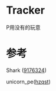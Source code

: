 # Tracker
P用没有的玩意
# 参考

Shark ([9176324](https://github.com/9176324/Shark/tree/master/Projects/Shark/Stack.c))

unicorn_pe([hzqst](https://github.com/hzqst/unicorn_pe))

